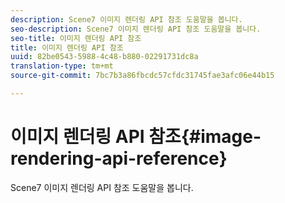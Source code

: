 ```yaml
---
description: Scene7 이미지 렌더링 API 참조 도움말을 봅니다.
seo-description: Scene7 이미지 렌더링 API 참조 도움말을 봅니다.
seo-title: 이미지 렌더링 API 참조
title: 이미지 렌더링 API 참조
uuid: 82be0543-5988-4c48-b880-02291731dc8a
translation-type: tm+mt
source-git-commit: 7bc7b3a86fbcdc57cfdc31745fae3afc06e44b15

---
```



# 이미지 렌더링 API 참조{#image-rendering-api-reference}

Scene7 이미지 렌더링 API 참조 도움말을 봅니다.

